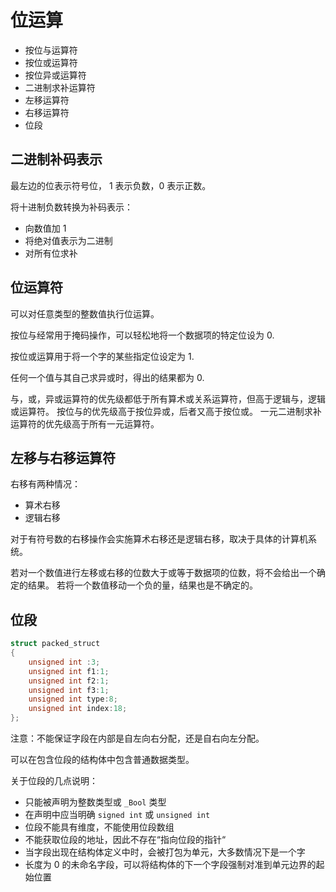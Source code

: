 # 位运算

- 按位与运算符
- 按位或运算符
- 按位异或运算符
- 二进制求补运算符
- 左移运算符
- 右移运算符
- 位段

## 二进制补码表示

最左边的位表示符号位， 1 表示负数，0 表示正数。

将十进制负数转换为补码表示：

- 向数值加 1
- 将绝对值表示为二进制
- 对所有位求补

## 位运算符

可以对任意类型的整数值执行位运算。

按位与经常用于掩码操作，可以轻松地将一个数据项的特定位设为 0.

按位或运算用于将一个字的某些指定位设定为 1.

任何一个值与其自己求异或时，得出的结果都为 0.

与，或，异或运算符的优先级都低于所有算术或关系运算符，但高于逻辑与，逻辑或运算符。
按位与的优先级高于按位异或，后者又高于按位或。
一元二进制求补运算符的优先级高于所有一元运算符。

## 左移与右移运算符

右移有两种情况：

- 算术右移
- 逻辑右移

对于有符号数的右移操作会实施算术右移还是逻辑右移，取决于具体的计算机系统。

若对一个数值进行左移或右移的位数大于或等于数据项的位数，将不会给出一个确定的结果。
若将一个数值移动一个负的量，结果也是不确定的。

## 位段

```c
struct packed_struct
{
    unsigned int :3;
    unsigned int f1:1;
    unsigned int f2:1;
    unsigned int f3:1;
    unsigned int type:8;
    unsigned int index:18;
};
```

注意：不能保证字段在内部是自左向右分配，还是自右向左分配。

可以在包含位段的结构体中包含普通数据类型。

关于位段的几点说明：

- 只能被声明为整数类型或 `_Bool` 类型
- 在声明中应当明确 `signed int` 或 `unsigned int`
- 位段不能具有维度，不能使用位段数组
- 不能获取位段的地址，因此不存在“指向位段的指针“
- 当字段出现在结构体定义中时，会被打包为单元，大多数情况下是一个字
- 长度为 0 的未命名字段，可以将结构体的下一个字段强制对准到单元边界的起始位置
